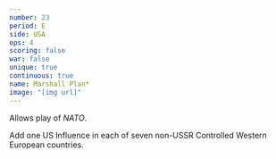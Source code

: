 ```yaml
---
number: 23
period: E
side: USA
ops: 4
scoring: false
war: false
unique: true
continuous: true
name: Marshall Plan*
image: "[img url]"
---
```

Allows play of *NATO*.

Add one US Influence in each of seven non-USSR Controlled Western European countries.
